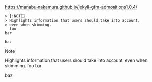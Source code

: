 https://manabu-nakamura.github.io/jekyll-gfm-admonitions1.0.4/
```
> [!NOTE]
> Highlights information that users should take into account,
> even when skimming.
  foo
bar

baz
```
> [!NOTE]
> Highlights information that users should take into account,
> even when skimming.
  foo
bar

baz

